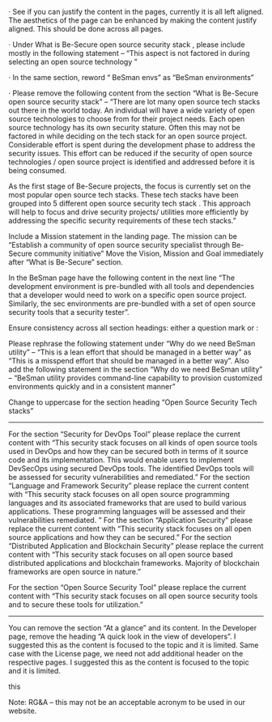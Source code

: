 ·         See if you can justify the content in the pages, currently it is all left aligned. The aesthetics of the page can be enhanced by making the content justify aligned. This should be done across all pages.

·         Under What is Be-Secure open source security stack , please include mostly in the following statement – “This aspect is not factored in during selecting an open source technology ”

·         In the same section, reword “ BeSman envs” as “BeSman environments”

·         Please remove the following content from the section “What is Be-Secure open source security stack” – “There are lot many open source tech stacks out there in the world today. An individual will have a wide variety of open source technologies to choose from for their project needs. Each open source technology has its own security stature. Often this may not be factored in while deciding on the tech stack for an open source project. Considerable effort is spent during the development phase to address the security issues. This effort can be reduced if the security of open source technologies / open source project is identified and addressed before it is being consumed.

As the first stage of Be-Secure projects, the focus is currently set on the most popular open source tech stacks. These tech stacks have been grouped into 5 different open source security tech stack                . This approach will help to focus and drive security projects/ utilities more efficiently by addressing the specific security requirements of these tech stacks.”

Include a Mission statement in the landing page. The mission can be “Establish a community of open source security specialist through Be-Secure community initiative”
Move the Vision, Mission and Goal immediately after “What is Be-Secure” section.

In the BeSman page have the following content in the next line “The development environment is pre-bundled with all tools and dependencies that a developer would need to work on a specific open source project. Similarly, the sec environments are pre-bundled with a set of open source security tools that a security tester”.

Ensure consistency across all section headings: either a question mark or :

Please rephrase the following statement under “Why do we need BeSman utility” – “This is a lean effort that should be managed in a better way” as “This is a misspend effort that should be managed in a better way”.
Also add the following statement in the section “Why do we need BeSman utility” – “BeSman utility provides command-line capability to provision customized environments quickly and in a consistent manner”

Change to uppercase for the section heading “Open Source Security Tech stacks”

----------------------------------------------------

For the section “Security for DevOps Tool” please replace the current content with “This security stack focuses on all kinds of open source tools used in DevOps and how they can be secured both in terms of it source code and its implementation. This would enable users to implement DevSecOps using secured DevOps tools. The identified DevOps tools will be assessed for security vulnerabilities and remediated.”
For the section “Language and Framework Security” please replace the current content with “This security stack focuses on all open source programming languages and its associated frameworks that are used to build various applications. These programming languages will be assessed and their vulnerabilities remediated. ”
For the section “Application Security” please replace the current content with “This security stack focuses on all open source applications and how they can be secured.”
For the section “Distributed Application and Blockchain Security” please replace the current content with “This security stack focuses on all open source based distributed applications and blockchain frameworks. Majority of blockchain frameworks are open source in nature.”

For the section “Open Source Security Tool” please replace the current content with “This security stack focuses on all open source security tools and to secure these tools for utilization.”

------------------------------------------

You can remove the section “At a glance” and its content.
In the Developer page, remove the heading “A quick look in the view of developers”. I suggested this as the content is focused to the topic and it is limited.
Same case with the License page, we need not add additional header on the respective pages. I suggested this as the content is focused to the topic and it is limited.
 
this 
 
Note: RG&A – this may not be an acceptable acronym to be used in our website.
